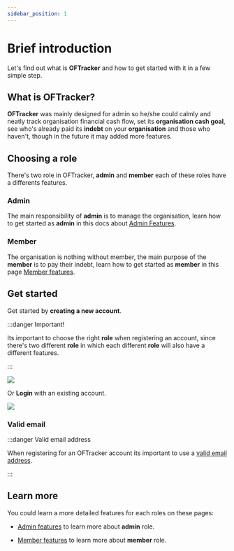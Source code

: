 ```yaml
---
sidebar_position: 1
---
```


# Brief introduction

Let's find out what is **OFTracker** and how to get started with it in a few simple step.

## What is OFTracker?

**OFTracker** was mainly designed for admin so he/she could calmly and neatly track organisation financial cash flow, set its **organisation cash goal**, see who's already paid its **indebt** on your **organisation** and those who haven't, though in the future it may added more features.

## Choosing a role

There's two role in OFTracker, **admin** and **member** each of these roles have a differents features.

### Admin

The main responsibility of **admin** is to manage the organisation, learn how to get started as **admin** in this docs about [Admin Features](./category/admin---features).

### Member

The organisation is nothing without member, the main purpose of the **member** is to pay their indebt, learn how to get started as **member** in this page [Member features](./category/member---features).

## Get started

Get started by **creating a new account**.

:::danger Important!

Its important to choose the right **role** when registering an account, since there's two different **role** in which each different **role** will also have a different features.

:::

<img src="/img/docs-img/register.jpg"/>

Or **Login** with an existing account.

<img src="/img/docs-img/login.jpg"/>

### Valid email

:::danger Valid email address

When registering for an OFTracker account its important to use a [valid email address](https://help.xmatters.com/ondemand/trial/valid_email_format.htm#:~:text=A%20valid%20email%20address%20consists,com%22%20is%20the%20email%20domain.).

:::

## Learn more

You could learn a more detailed features for each roles on these pages:

- [Admin features](./category/admin---features) to learn more about **admin** role.

- [Member features](./category/member---features) to learn more about **member** role.